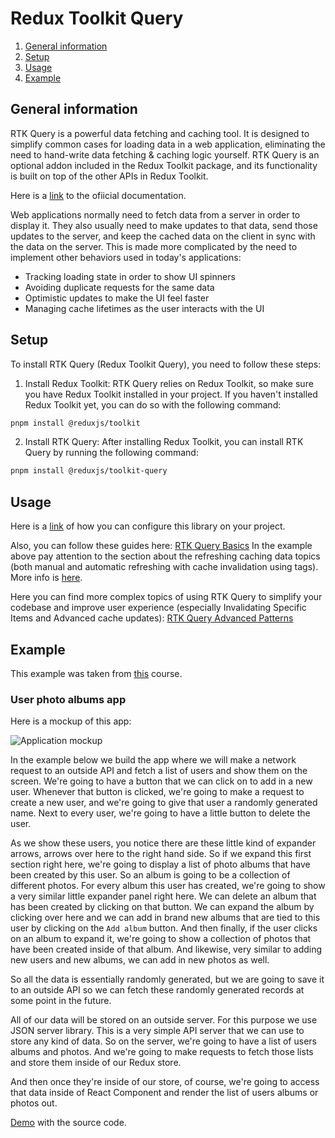 # Redux Toolkit Query

1. [General information](#general-info)
2. [Setup](#setup)
3. [Usage](#usage)
4. [Example](#example)

## General information

RTK Query is a powerful data fetching and caching tool. It is designed to simplify common cases for loading data in a web application, eliminating the need to hand-write data fetching & caching logic yourself.
RTK Query is an optional addon included in the Redux Toolkit package, and its functionality is built on top of the other APIs in Redux Toolkit.

Here is a [link](https://redux-toolkit.js.org/rtk-query/overview) to the ofiicial documentation.

Web applications normally need to fetch data from a server in order to display it. They also usually need to make updates to that data, send those updates to the server, and keep the cached data on the client in sync with the data on the server. This is made more complicated by the need to implement other behaviors used in today's applications:

- Tracking loading state in order to show UI spinners
- Avoiding duplicate requests for the same data
- Optimistic updates to make the UI feel faster
- Managing cache lifetimes as the user interacts with the UI

## Setup

To install RTK Query (Redux Toolkit Query), you need to follow these steps:

1. Install Redux Toolkit: RTK Query relies on Redux Toolkit, so make sure you have Redux Toolkit installed in your project. If you haven't installed Redux Toolkit yet, you can do so with the following command:

```bash
pnpm install @reduxjs/toolkit
```

2. Install RTK Query: After installing Redux Toolkit, you can install RTK Query by running the following command:

```bash
pnpm install @reduxjs/toolkit-query
```

## Usage

Here is a [link](https://redux-toolkit.js.org/tutorials/rtk-query/) of how you can configure this library on your project.

Also, you can follow these guides here:
[RTK Query Basics](https://redux.js.org/tutorials/essentials/part-7-rtk-query-basics)
In the example above pay attention to the section about the refreshing caching data topics (both manual and automatic refreshing with cache invalidation using tags). More info is [here](https://redux.js.org/tutorials/essentials/part-7-rtk-query-basics#refreshing-cached-data).

Here you can find more complex topics of using RTK Query to simplify your codebase and improve user experience (especially Invalidating Specific Items and Advanced cache updates):
[RTK Query Advanced Patterns](https://redux.js.org/tutorials/essentials/part-8-rtk-query-advanced)

## Example

This example was taken from [this](https://www.udemy.com/course/react-redux/) course.

### User photo albums app

Here is a mockup of this app:

 ![Application mockup](https://github.com/uptechteam/fe-vitejs-template/assets/13544983/83c806ed-4d59-4ccd-b3f3-4d1cd42366d1)

In the example below we build the app where we will make a network request to an outside API and fetch a list of users and show them on the screen. We're going to have a button that we can click on to add in a new user. Whenever that button is clicked, we're going to make a request to create a new user, and we're going to give that user a randomly generated name. Next to every user, we're going to have a little button to delete the user.

As we show these users, you notice there are these little kind of expander arrows, arrows over here to the right hand side. So if we expand this first section right here, we're going to display a list of photo albums that have been created by this user.
So an album is going to be a collection of different photos. For every album this user has created, we're going to show a very similar little expander panel right here. We can delete an album that has been created by clicking on that button. We can expand the album by clicking over here and we can add in brand new albums that are tied to this user by clicking on the `Add album` button.
And then finally, if the user clicks on an album to expand it, we're going to show a collection of photos that have been created inside of that album. And likewise, very similar to adding new users and new albums, we can add in new photos as well.

So all the data is essentially randomly generated, but we are going to save it to an outside API so we can fetch these randomly generated records at some point in the future.

All of our data will be stored on an outside server. For this purpose we use JSON server library. This is a very simple API server that we can use to store any kind of data. So on the server, we're going to have a list of users albums and photos. And we're going to make requests to fetch those lists and store them inside of our Redux store.

And then once they're inside of our store, of course, we're going to access that data inside of React Component and render the list of users albums or photos out.

[Demo](https://codesandbox.io/p/sandbox/confident-farrell-93xx5j) with the source code.
